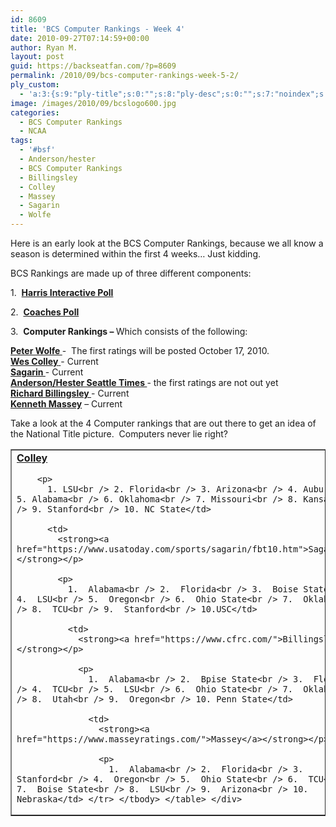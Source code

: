 ```yaml
---
id: 8609
title: 'BCS Computer Rankings - Week 4'
date: 2010-09-27T07:14:59+00:00
author: Ryan M.
layout: post
guid: https://backseatfan.com/?p=8609
permalink: /2010/09/bcs-computer-rankings-week-5-2/
ply_custom:
  - 'a:3:{s:9:"ply-title";s:0:"";s:8:"ply-desc";s:0:"";s:7:"noindex";s:0:"";}'
image: /images/2010/09/bcslogo600.jpg
categories:
  - BCS Computer Rankings
  - NCAA
tags:
  - '#bsf'
  - Anderson/hester
  - BCS Computer Rankings
  - Billingsley
  - Colley
  - Massey
  - Sagarin
  - Wolfe
---
```


<div class="entry">
  <p>
    Here is an early look at the BCS Computer Rankings, because we all know a season is determined within the first 4 weeks… Just kidding.
  </p>

  <p>
    BCS Rankings are made up of three different components:
  </p>

  <p>
    1.  <strong><a href="https://www.cbssports.com/collegefootball/polls/full/harris">Harris Interactive Poll</a></strong>
  </p>

  <p>
    2.  <strong><a href="https://espn.go.com/college-football/rankings/_/poll/2">Coaches Poll</a></strong>
  </p>

  <p>
    3.  <strong>Computer Rankings – </strong>Which consists of the following:
  </p>

  <p>
    <strong><a href="https://prwolfe.bol.ucla.edu/cfootball/ratings.htm">Peter Wolfe </a></strong>-  The first ratings will be posted October 17, 2010.<br /> <a href="https://www.colleyrankings.com/"><strong>Wes Colley</strong> </a>- Current<br /> <strong><a href="https://www.usatoday.com/sports/sagarin/fbt10.htm">Sagarin </a></strong>- Current<br /> <strong><a href="https://www.andersonsports.com/">Anderson/Hester Seattle Times </a></strong>- the first ratings are not out yet<br /> <strong><a href="https://www.cfrc.com/">Richard Billingsley </a></strong>- Current<br /> <strong><a href="https://www.masseyratings.com/">Kenneth Massey</a></strong> – Current
  </p>

  <p>
    Take a look at the 4 Computer rankings that are out there to get an idea of the National Title picture.  Computers never lie right?
  </p>

  <table border="1" cellspacing="0" cellpadding="4">
    <tr>
      <td>
        <strong><a href="https://www.colleyrankings.com/">Colley</a></strong></p>

        <p>
          1. LSU<br /> 2. Florida<br /> 3. Arizona<br /> 4. Auburn<br /> 5. Alabama<br /> 6. Oklahoma<br /> 7. Missouri<br /> 8. Kansas St<br /> 9. Stanford<br /> 10. NC State</td>

          <td>
            <strong><a href="https://www.usatoday.com/sports/sagarin/fbt10.htm">Sagarin</a></strong></p>

            <p>
              1.  Alabama<br /> 2.  Florida<br /> 3.  Boise State<br /> 4.  LSU<br /> 5.  Oregon<br /> 6.  Ohio State<br /> 7.  Oklahoma<br /> 8.  TCU<br /> 9.  Stanford<br /> 10.USC</td>

              <td>
                <strong><a href="https://www.cfrc.com/">Billingsley</a></strong></p>

                <p>
                  1.  Alabama<br /> 2.  Bpise State<br /> 3.  Florida<br /> 4.  TCU<br /> 5.  LSU<br /> 6.  Ohio State<br /> 7.  Oklahoma<br /> 8.  Utah<br /> 9.  Oregon<br /> 10. Penn State</td>

                  <td>
                    <strong><a href="https://www.masseyratings.com/">Massey</a></strong></p>

                    <p>
                      1.  Alabama<br /> 2.  Florida<br /> 3.  Stanford<br /> 4.  Oregon<br /> 5.  Ohio State<br /> 6.  TCU<br /> 7.  Boise State<br /> 8.  LSU<br /> 9.  Arizona<br /> 10. Nebraska</td> </tr> </tbody> </table> </div>

